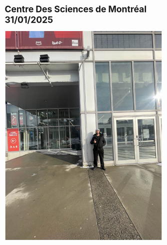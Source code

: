# Centre Des Sciences de Montréal 31/01/2025

<p align="center">
  <img src="Photo/centre_image.jpg" alt="Centre ville" width="500">
</p>


